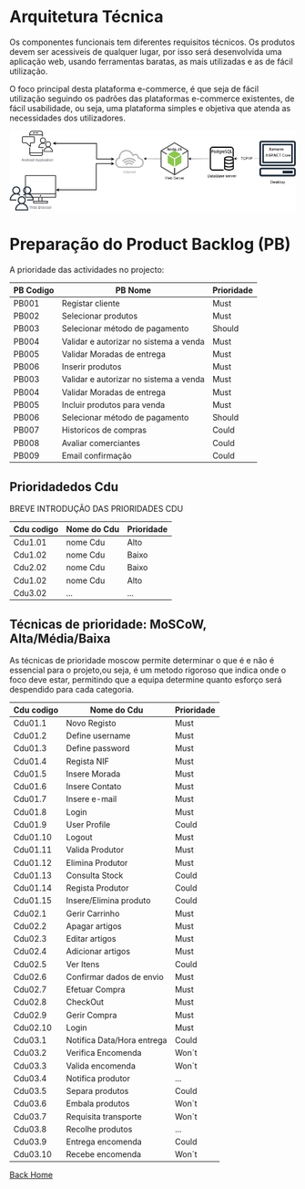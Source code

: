 # Arquitetura Técnica

Os componentes funcionais tem diferentes requisitos técnicos. Os produtos devem ser acessiveis de qualquer lugar, por isso será desenvolvida uma aplicação web, usando ferramentas baratas, as mais utilizadas e as de fácil utilização.

O foco principal desta plataforma e-commerce, é que seja de fácil utilização seguindo os padrões das plataformas e-commerce existentes, de fácil usabilidade, ou seja, uma plataforma simples e objetiva que atenda as necessidades dos utilizadores.


![image](Images\ArquiteturaTecnica.png)


# Preparação do Product Backlog (PB)
A prioridade das actividades no projecto:  

**PB Codigo**   |   **PB Nome** |   **Prioridade** 
-----|-----|----- 
PB001           |   Registar cliente    |   Must    
PB002           |   Selecionar produtos |   Must    
PB003           |   Selecionar método de pagamento  |   Should  
PB004           |   Validar e autorizar no sistema a venda  |   Must    
PB005   |   Validar Moradas de entrega   |  Must       
PB006   |   Inserir produtos   |    Must     
PB003           |   Validar e autorizar no sistema a venda  |   Must    
PB004   |   Validar Moradas de entrega   | Must  
PB005   |   Incluir produtos para venda    |    Must
PB006           |   Selecionar método de pagamento  |   Should    
PB007   |   Historicos de compras   |   Could         
PB008   |   Avaliar comerciantes    |   Could       
PB009   |   Email confirmação      |     Could


## Prioridadedos Cdu

BREVE INTRODUÇÃO DAS PRIORIDADES CDU

Cdu codigo |Nome do Cdu| Prioridade
-----|-----|-----
Cdu1.01 | nome Cdu | Alto
Cdu1.02 | nome Cdu | Baixo
Cdu2.02 | nome Cdu | Baixo
Cdu1.02 | nome Cdu | Alto
Cdu3.02 | ... | ...|


## Técnicas de prioridade: MoSCoW, Alta/Média/Baixa

As técnicas de prioridade moscow permite determinar  o que é e não é essencial para o projeto,ou seja, é um metodo rigoroso que indica onde o foco deve estar, permitindo que a equipa determine quanto esforço será despendido para cada categoria. 

Cdu codigo |Nome do Cdu| Prioridade
-----|-----|-----
Cdu01.1 | Novo Registo | Must
Cdu01.2 | Define username| Must
Cdu01.3 | Define password | Must
Cdu01.4 | Regista NIF | Must
Cdu01.5 | Insere Morada| Must
Cdu01.6 | Insere Contato | Must
Cdu01.7 | Insere e-mail | Must
Cdu01.8 | Login | Must
Cdu01.9 | User Profile | Could
Cdu01.10 |  Logout | Must
Cdu01.11 | Valida Produtor | Must
Cdu01.12 | Elimina Produtor | Must
Cdu01.13 | Consulta Stock | Could
Cdu01.14 | Regista Produtor | Could
Cdu01.15 | Insere/Elimina produto | Could
Cdu02.1 | Gerir Carrinho | Must
Cdu02.2 | Apagar artigos | Must
Cdu02.3 | Editar artigos | Must
Cdu02.4 | Adicionar artigos | Must
Cdu02.5 | Ver Itens| Could
Cdu02.6 |Confirmar dados de envio | Must
Cdu02.7 | Efetuar Compra | Must
Cdu02.8 | CheckOut | Must
Cdu02.9 | Gerir Compra | Must
Cdu02.10 | Login | Must
Cdu03.1 | Notifica Data/Hora entrega | Could
Cdu03.2 | Verifica Encomenda | Won´t
Cdu03.3 | Valida encomenda | Won´t
Cdu03.4 | Notifica produtor | ...|
Cdu03.5 | Separa produtos | Could
Cdu03.6 | Embala produtos | Won´t
Cdu03.7 | Requisita transporte | Won´t
Cdu03.8 |  Recolhe produtos| ...|
Cdu03.9 | Entrega encomenda | Could
Cdu03.10 | Recebe encomenda | Won´t|





[Back Home](Home)
